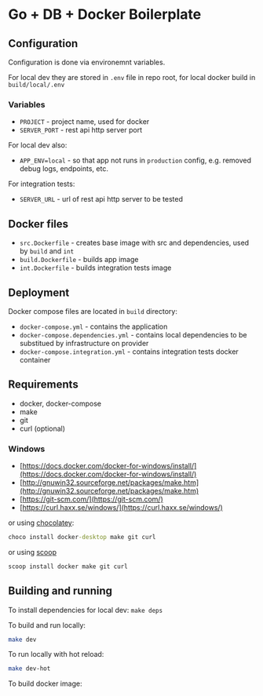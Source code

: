 # Go + DB + Docker Boilerplate

## Configuration

Configuration is done via environemnt variables.

For local dev they are stored in `.env` file in repo root, for local docker build in `build/local/.env`

### Variables

- `PROJECT` - project name, used for docker
- `SERVER_PORT` - rest api http server port

For local dev also:

- `APP_ENV=local` - so that app not runs in `production` config, e.g. removed debug logs, endpoints, etc.

For integration tests:

- `SERVER_URL` - url of rest api http server to be tested

## Docker files

- `src.Dockerfile` - creates base image with src and dependencies, used by `build` and `int`
- `build.Dockerfile` - builds app image
- `int.Dockerfile` - builds integration tests image

## Deployment

Docker compose files are located in `build` directory:

- `docker-compose.yml` - contains the application
- `docker-compose.dependencies.yml` - contains local dependencies to be substitued by infrastructure on provider
- `docker-compose.integration.yml` - contains integration tests docker container

## Requirements

- docker, docker-compose
- make
- git
- curl (optional)

### Windows

- [https://docs.docker.com/docker-for-windows/install/](https://docs.docker.com/docker-for-windows/install/)
- [http://gnuwin32.sourceforge.net/packages/make.htm](http://gnuwin32.sourceforge.net/packages/make.htm)
- [https://git-scm.com/](https://git-scm.com/)
- [https://curl.haxx.se/windows/](https://curl.haxx.se/windows/)

or using [chocolatey](https://chocolatey.org/):

```cmd
choco install docker-desktop make git curl
```

or using [scoop](https://scoop.sh/)

```cmd
scoop install docker make git curl
```

## Building and running

To install dependencies for local dev: `make deps`

To build and run locally:

```sh
make dev
```

To run locally with hot reload:

```sh
make dev-hot
```

To build docker image: